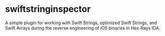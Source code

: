 # swiftstringinspector
A simple plugin for working with Swift Strings, optimized Swift Strings, and Swift Arrays during the reverse engineering of iOS binaries in Hex-Rays IDA.
